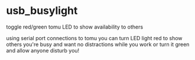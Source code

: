 # usb_busylight
toggle red/green tomu LED to show availability to others

using serial port connections to tomu you can turn LED light red to show others you're busy and want no distractions while you work or turn it green and allow anyone disturb you!

